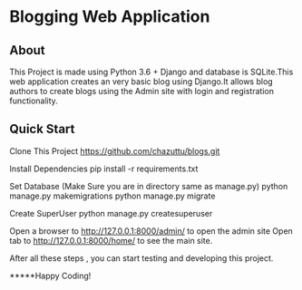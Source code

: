 # Blogging Web Application
## About
This Project is made using Python 3.6 + Django and database is SQLite.This web application creates an very basic blog using Django.It allows blog authors to create blogs using the Admin site with login and registration functionality.

## Quick Start
Clone This Project
https://github.com/chazuttu/blogs.git

Install Dependencies
pip install -r requirements.txt

Set Database (Make Sure you are in directory same as manage.py)
python manage.py makemigrations
python manage.py migrate

Create SuperUser
python manage.py createsuperuser

Open a browser to http://127.0.0.1:8000/admin/ to open the admin site
Open tab to http://127.0.0.1:8000/home/ to see the main site.

After all these steps , you can start testing and developing this project.

*****Happy Coding!
